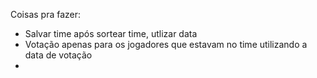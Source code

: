 Coisas pra fazer:

- Salvar time após sortear time, utlizar data
- Votação apenas para os jogadores que estavam no time utilizando a data de votação
- 